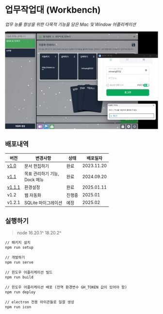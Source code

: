 # 업무작업대 (Workbench)

_업무 능률 향상을 위한 다목적 기능을 담은 Mac 및 Window 어플리케이션_

![](./screenshot.png)

## 배포내역

| 버전                                                        | 변경사항                                | 상태   | 배포일자   |
| ----------------------------------------------------------- | --------------------------------------- | ------ | ---------- |
| [v1.0](https://github.com/minsang8332/workbench/releases)   | 문서 편집하기                           | 완료   | 2023.11.20 |
| [v1.1](https://github.com/minsang8332/workbench/releases)   | 목표 관리하기 기능, <br> Dock 메뉴 <br> | 완료   | 2024.09.20 |
| [v1.1.1](https://github.com/minsang8332/workbench/releases) | 환경설정                                | 완료   | 2025.01.11 |
| v1.2                                                        | 웹 자동화                               | 진행중 | 2025.01    |
| v1.2.1                                                      | SQLite 마이그레이션                     | 예정   | 2025.02    |

## 실행하기

> node 16.20.1^ 18.20.2^

```
// 패키지 설치
npm run setup

// 개발하기
npm run serve

// 윈도우 어플리케이션 빌드
npm run build

// 윈도우 어플리케이션 배포 (전역 환경변수 GH_TOKEN 값이 있어야 함)
npm run deploy

// electron 전용 아이콘들로 일괄 생성
npm run icon
```
